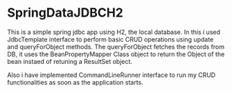 # SpringDataJDBCH2

This is a simple spring jdbc app using H2, the local database.
In this i used JdbcTemplate interface to perform basic CRUD operations using
update and queryForObject methods. The queryForObject fetches the records from DB, it  uses the BeanPropertyMapper Class object
to return the Object of the bean instaed of retuning a ResultSet object.

Also i have implemented CommandLineRunner  interface to run my CRUD functionalities as soon as the application starts.
